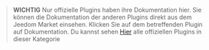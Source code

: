 
>**WICHTIG**
>Nur offizielle Plugins haben ihre Dokumentation hier. Sie können die Dokumentation der anderen Plugins direkt aus dem Jeedom Market einsehen. Klicken Sie auf dem betreffenden Plugin auf Dokumentation.
>Du kannst sehen [Hier](https://market.jeedom.com/index.php?v=d&p=market&type=plugin&categorie=core+v3.3) alle offiziellen Plugins in dieser Kategorie


